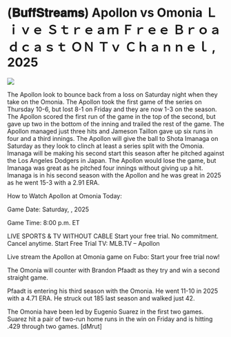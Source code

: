 # (𝐁𝐮𝐟𝐟𝐒𝐭𝐫𝐞𝐚𝐦𝐬) Apollon vs Omonia Ｌｉｖｅ Ｓｔｒｅａｍ Ｆｒｅｅ Ｂｒｏａｄｃａｓｔ ＯＮ Ｔｖ Ｃｈａｎｎｅｌ , 2025  
  
  
[![](https://i.imgur.com/qSNzIqt.png)](https://movie.rssnews.media/QYFwyQCdP.php)  
  
The Apollon look to bounce back from a loss on Saturday night when they take on the Omonia. The Apollon took the first game of the series on Thursday 10-6, but lost 8-1 on Friday and they are now 1-3 on the season. The Apollon scored the first run of the game in the top of the second, but gave up two in the bottom of the inning and trailed the rest of the game. The Apollon managed just three hits and Jameson Taillon gave up six runs in four and a third innings. The Apollon will give the ball to Shota Imanaga on Saturday as they look to clinch at least a series split with the Omonia. Imanaga will be making his second start this season after he pitched against the Los Angeles Dodgers in Japan. The Apollon would lose the game, but Imanaga was great as he pitched four innings without giving up a hit. Imanaga is in his second season with the Apollon and he was great in 2025 as he went 15-3 with a 2.91 ERA.

How to Watch Apollon at Omonia Today:

Game Date: Saturday, , 2025

Game Time: 8:00 p.m. ET

LIVE SPORTS & TV WITHOUT CABLE
Start your free trial. No commitment. Cancel anytime.
Start Free Trial
TV: MLB.TV – Apollon

Live stream the Apollon at Omonia game on Fubo: Start your free trial now!

The Omonia will counter with Brandon Pfaadt as they try and win a second straight game.

Pfaadt is entering his third season with the Omonia. He went 11-10 in 2025 with a 4.71 ERA. He struck out 185 last season and walked just 42.

The Omonia have been led by Eugenio Suarez in the first two games. Suarez hit a pair of two-run home runs in the win on Friday and is hitting .429 through two games. [dMrut]